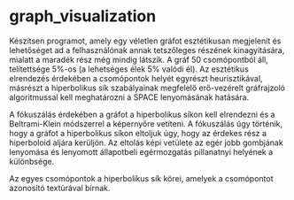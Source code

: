 # graph_visualization
Készítsen programot, amely egy véletlen gráfot esztétikusan megjelenít és lehetőséget ad a felhasználónak annak tetszőleges részének kinagyítására, mialatt a maradék rész még mindig látszik. A gráf 50 csomópontból áll, telítettsége 5%-os (a lehetséges élek 5% valódi él). Az esztétikus elrendezés érdekében a csomópontok helyét egyrészt heurisztikával, másrészt a hiperbolikus sík szabályainak megfelelő erő-vezérelt gráfrajzoló algoritmussal kell meghatározni a SPACE lenyomásának hatására.

A fókuszálás érdekében a gráfot a hiperbolikus síkon kell elrendezni és a Beltrami-Klein módszerrel a képernyőre vetíteni. A fókuszálás úgy történik, hogy a gráfot a hiperbolikus síkon eltoljuk úgy, hogy az érdekes rész a hiperboloid aljára kerüljön. Az eltolás képi vetülete az egér jobb gombjának lenyomása és lenyomott állapotbeli egérmozgatás pillanatnyi helyének a különbsége.

Az egyes csomópontok a hiperbolikus sík körei, amelyek a csomópontot azonosító textúrával bírnak.

